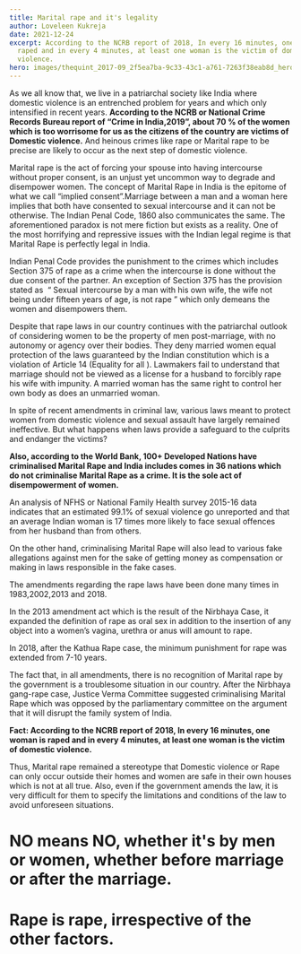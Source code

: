 ```yaml
---
title: Marital rape and it's legality
author: Loveleen Kukreja
date: 2021-12-24
excerpt: According to the NCRB report of 2018, In every 16 minutes, one woman is
  raped and in every 4 minutes, at least one woman is the victim of domestic
  violence.
hero: images/thequint_2017-09_2f5ea7ba-9c33-43c1-a761-7263f38eab8d_hero.jpeg
---
```

As we all know that, we live in a patriarchal society like India where domestic violence is an entrenched problem for years and which only intensified in recent years. **According to the NCRB or National Crime Records Bureau report of “Crime in India,2019”, about 70 % of the women which is too worrisome for us as the citizens of the country are victims of Domestic violence.** And heinous crimes like rape or Marital rape to be precise are likely to occur as the next step of domestic violence. 

Marital rape is the act of forcing your spouse into having intercourse without proper consent, is an unjust yet uncommon way to degrade and disempower women. The concept of Marital Rape in India is the epitome of what we call “implied consent”.Marriage between a man and a woman here implies that both have consented to sexual intercourse and it can not be otherwise. The Indian Penal Code, 1860 also communicates the same. The aforementioned paradox is not mere fiction but exists as a reality. One of the most horrifying and repressive issues with the Indian legal regime is that Marital Rape is perfectly legal in India. 

Indian Penal Code provides the punishment to the crimes which includes Section 375 of rape as a crime when the intercourse is done without the due consent of the partner. An exception of Section 375 has the provision stated as  “ Sexual intercourse by a man with his own wife, the wife not being under fifteen years of age, is not rape ” which only demeans the women and disempowers them.

Despite that rape laws in our country continues with the patriarchal outlook of considering women to be the property of men post-marriage, with no autonomy or agency over their bodies. They deny married women equal protection of the laws guaranteed by the Indian constitution which is a violation of Article 14 (Equality for all ). Lawmakers fail to understand that marriage should not be viewed as a license for a husband to forcibly rape his wife with impunity. A married woman has the same right to control her own body as does an unmarried woman.

In spite of recent amendments in criminal law, various laws meant to protect women from domestic violence and sexual assault have largely remained ineffective. But what happens when laws provide a safeguard to the culprits and endanger the victims?

**Also, according to the World Bank, 100+ Developed Nations have criminalised Marital Rape and India includes comes in 36 nations which do not criminalise Marital Rape as a crime. It is the sole act of disempowerment of women.**

An analysis of NFHS or National Family Health survey 2015-16 data indicates that an estimated 99.1% of sexual violence go unreported and that an average Indian woman is 17 times more likely to face sexual offences from her husband than from others.

On the other hand, criminalising Marital Rape will also lead to various fake allegations against men for the sake of getting money as compensation or making in laws responsible in the fake cases. 

The amendments regarding the rape laws have been done many times in 1983,2002,2013 and 2018.

In the 2013 amendment act which is the result of the Nirbhaya Case, it expanded the definition of rape as oral sex in addition to the insertion of any object into a women’s vagina, urethra or anus will amount to rape.

In 2018, after the Kathua Rape case, the minimum punishment for rape was extended from 7-10 years.

The fact that, in all amendments, there is no recognition of Marital rape by the government is a troublesome situation in our country. After the Nirbhaya gang-rape case, Justice Verma Committee suggested criminalising Marital Rape which was opposed by the parliamentary committee on the argument that it will disrupt the family system of India.

**Fact: According to the NCRB report of 2018, In every 16 minutes, one woman is raped and in every 4 minutes, at least one woman is the victim of domestic violence.**

Thus, Marital rape remained a stereotype that Domestic violence or Rape can only occur outside their homes and women are safe in their own houses which is not at all true. Also, even if the government amends the law, it is very difficult for them to specify the limitations and conditions of the law to avoid unforeseen situations.



# **NO means NO, whether it's by men or women, whether before marriage or after the marriage.** 

# **Rape is rape, irrespective of the other factors.**